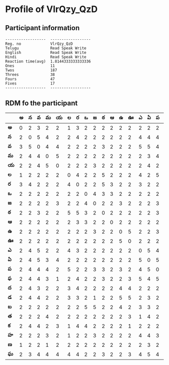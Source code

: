 



# Profile of VlrQzy_QzD

## Participant information



```
------------------  ------------------
Reg. no             VlrQzy_QzD
Telugu              Read Speak Write
English             Read Speak Write
Hindi               Read Speak Write
Reaction time(avg)  1.8144333333333336
Ones                11
Twos                187
Threes              38
Fours               47
Fives               17
------------------  ------------------
```  

## RDM fo the participant
  
  
|       |   అ |   న |   వ |   మ |   య |   ల |   ర |   ఒ |   జ |   ఠ |   ఆ |   ఉ |   ఊ |   ఎ |   ఏ |   ప |   ఫ |   ద |   డ |   బ |   త |   క |   హ |   ణ |   ఘ |
|-------|-----|-----|-----|-----|-----|-----|-----|-----|-----|-----|-----|-----|-----|-----|-----|-----|-----|-----|-----|-----|-----|-----|-----|-----|-----|
| **అ** |   0 |   2 |   3 |   2 |   2 |   1 |   3 |   2 |   2 |   2 |   2 |   2 |   2 |   2 |   2 |   2 |   2 |   2 |   2 |   2 |   2 |   2 |   2 |   1 |   2 |
| **న** |   2 |   0 |   5 |   4 |   2 |   2 |   4 |   2 |   2 |   2 |   2 |   2 |   2 |   4 |   4 |   4 |   4 |   4 |   4 |   2 |   2 |   4 |   2 |   2 |   3 |
| **వ** |   3 |   5 |   0 |   4 |   4 |   2 |   2 |   2 |   2 |   3 |   2 |   2 |   2 |   5 |   5 |   4 |   4 |   3 |   4 |   2 |   2 |   4 |   2 |   2 |   4 |
| **మ** |   2 |   4 |   4 |   0 |   5 |   2 |   2 |   2 |   2 |   2 |   2 |   2 |   2 |   2 |   3 |   4 |   3 |   2 |   2 |   2 |   4 |   2 |   3 |   1 |   4 |
| **య** |   2 |   2 |   4 |   5 |   0 |   2 |   2 |   2 |   3 |   2 |   2 |   2 |   2 |   2 |   4 |   2 |   1 |   2 |   2 |   2 |   2 |   3 |   2 |   2 |   4 |
| **ల** |   1 |   2 |   2 |   2 |   2 |   0 |   4 |   2 |   2 |   5 |   2 |   2 |   2 |   4 |   2 |   5 |   2 |   3 |   3 |   2 |   2 |   1 |   1 |   2 |   4 |
| **ర** |   3 |   4 |   2 |   2 |   2 |   4 |   0 |   2 |   2 |   5 |   3 |   2 |   2 |   3 |   2 |   2 |   4 |   4 |   3 |   2 |   2 |   4 |   2 |   2 |   4 |
| **ఒ** |   2 |   2 |   2 |   2 |   2 |   2 |   2 |   0 |   4 |   3 |   3 |   2 |   2 |   2 |   2 |   2 |   2 |   2 |   2 |   5 |   2 |   4 |   2 |   2 |   2 |
| **జ** |   2 |   2 |   2 |   2 |   3 |   2 |   2 |   4 |   0 |   2 |   2 |   3 |   2 |   2 |   2 |   3 |   2 |   2 |   1 |   5 |   2 |   2 |   3 |   2 |   2 |
| **ఠ** |   2 |   2 |   3 |   2 |   2 |   5 |   5 |   3 |   2 |   0 |   2 |   2 |   2 |   2 |   2 |   3 |   3 |   2 |   2 |   2 |   2 |   2 |   2 |   2 |   3 |
| **ఆ** |   2 |   2 |   2 |   2 |   2 |   2 |   3 |   3 |   2 |   2 |   0 |   2 |   2 |   2 |   2 |   2 |   2 |   2 |   2 |   2 |   2 |   2 |   2 |   2 |   2 |
| **ఉ** |   2 |   2 |   2 |   2 |   2 |   2 |   2 |   2 |   3 |   2 |   2 |   0 |   5 |   2 |   2 |   3 |   2 |   4 |   5 |   4 |   2 |   2 |   2 |   2 |   2 |
| **ఊ** |   2 |   2 |   2 |   2 |   2 |   2 |   2 |   2 |   2 |   2 |   2 |   5 |   0 |   2 |   2 |   2 |   3 |   4 |   5 |   2 |   3 |   1 |   2 |   2 |   3 |
| **ఎ** |   2 |   4 |   5 |   2 |   2 |   4 |   3 |   2 |   2 |   2 |   2 |   2 |   2 |   0 |   5 |   4 |   5 |   2 |   2 |   3 |   1 |   2 |   4 |   2 |   4 |
| **ఏ** |   2 |   4 |   5 |   3 |   4 |   2 |   2 |   2 |   2 |   2 |   2 |   2 |   2 |   5 |   0 |   5 |   4 |   2 |   3 |   3 |   4 |   2 |   4 |   3 |   5 |
| **ప** |   2 |   4 |   4 |   4 |   2 |   5 |   2 |   2 |   3 |   3 |   2 |   3 |   2 |   4 |   5 |   0 |   5 |   2 |   2 |   2 |   2 |   2 |   3 |   2 |   4 |
| **ఫ** |   2 |   4 |   4 |   3 |   1 |   2 |   4 |   2 |   2 |   3 |   2 |   2 |   3 |   5 |   4 |   5 |   0 |   3 |   3 |   2 |   4 |   2 |   4 |   2 |   4 |
| **ద** |   2 |   4 |   3 |   2 |   2 |   3 |   4 |   2 |   2 |   2 |   2 |   4 |   4 |   2 |   2 |   2 |   3 |   0 |   4 |   2 |   3 |   2 |   2 |   4 |   2 |
| **డ** |   2 |   4 |   4 |   2 |   2 |   3 |   3 |   2 |   1 |   2 |   2 |   5 |   5 |   2 |   3 |   2 |   3 |   4 |   0 |   2 |   2 |   3 |   2 |   2 |   2 |
| **బ** |   2 |   2 |   2 |   2 |   2 |   2 |   2 |   5 |   5 |   2 |   2 |   4 |   2 |   3 |   3 |   2 |   2 |   2 |   2 |   0 |   2 |   2 |   2 |   2 |   2 |
| **త** |   2 |   2 |   2 |   4 |   2 |   2 |   2 |   2 |   2 |   2 |   2 |   2 |   3 |   1 |   4 |   2 |   4 |   3 |   2 |   2 |   0 |   4 |   1 |   3 |   2 |
| **క** |   2 |   4 |   4 |   2 |   3 |   1 |   4 |   4 |   2 |   2 |   2 |   2 |   1 |   2 |   2 |   2 |   2 |   2 |   3 |   2 |   4 |   0 |   2 |   3 |   1 |
| **హ** |   2 |   2 |   2 |   3 |   2 |   1 |   2 |   2 |   3 |   2 |   2 |   2 |   2 |   4 |   4 |   3 |   4 |   2 |   2 |   2 |   1 |   2 |   0 |   2 |   4 |
| **ణ** |   1 |   2 |   2 |   1 |   2 |   2 |   2 |   2 |   2 |   2 |   2 |   2 |   2 |   2 |   3 |   2 |   2 |   4 |   2 |   2 |   3 |   3 |   2 |   0 |   2 |
| **ఘ** |   2 |   3 |   4 |   4 |   4 |   4 |   4 |   2 |   2 |   3 |   2 |   2 |   3 |   4 |   5 |   4 |   4 |   2 |   2 |   2 |   2 |   1 |   4 |   2 |   0 |